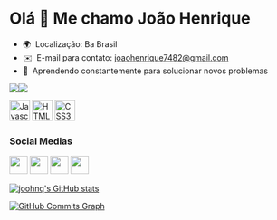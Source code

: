 Olá 👋 Me chamo João Henrique
==============================

* 🌍  Localização: Ba Brasil
* ✉️  E-mail para contato: [joaohenrique7482@gmail.com](mailto:joaohenrique7482@gmail.com)
* 🧠  Aprendendo constantemente para solucionar novos problemas

<a href="https://www.twitter.com/https__henrique" target="_blank" rel="noreferrer"><img
src="https://img.shields.io/twitter/follow/https__henrique?logo=twitter&style=for-the-badge&color=0891b2&labelColor=1c1917"
/></a><a href="https://www.github.com/joohnq" target="_blank" rel="noreferrer"><img
src="https://img.shields.io/github/followers/joohnq?logo=github&style=for-the-badge&color=0891b2&labelColor=1c1917" /></a>

<p align="left">
<a href="https://developer.mozilla.org/en-US/docs/Web/JavaScript" target="_blank" rel="noreferrer"><img src="https://raw.githubusercontent.com/danielcranney/readme-generator/main/public/icons/skills/javascript-colored.svg" width="36" height="36" alt="Javascript" /></a>
<a href="https://developer.mozilla.org/en-US/docs/Glossary/HTML5" target="_blank" rel="noreferrer"><img src="https://raw.githubusercontent.com/danielcranney/readme-generator/main/public/icons/skills/html5-colored.svg" width="36" height="36" alt="HTML5" /></a>
<a href="https://www.w3.org/TR/CSS/#css" target="_blank" rel="noreferrer"><img src="https://raw.githubusercontent.com/danielcranney/readme-generator/main/public/icons/skills/css3-colored.svg" width="36" height="36" alt="CSS3" /></a>
</p>


### Social Medias

<p align="left"> <a href="https://www.github.com/joohnq" target="_blank" rel="noreferrer"><img src="https://raw.githubusercontent.com/danielcranney/readme-generator/main/public/icons/socials/github-dark.svg" width="32" height="32" /></a> <a href="http://www.instagram.com/https_henrique99/" target="_blank" rel="noreferrer"><img src="https://raw.githubusercontent.com/danielcranney/readme-generator/main/public/icons/socials/instagram.svg" width="32" height="32" /></a> <a href="https://www.linkedin.com/in/joao-henrique-de-souza-silva-b43921196/" target="_blank" rel="noreferrer"><img src="https://raw.githubusercontent.com/danielcranney/readme-generator/main/public/icons/socials/linkedin.svg" width="32" height="32" /></a> <a href="https://www.twitter.com/https__henrique" target="_blank" rel="noreferrer"><img src="https://raw.githubusercontent.com/danielcranney/readme-generator/main/public/icons/socials/twitter.svg" width="32" height="32" /></a></p>

<a href="http://www.github.com/joohnq"><img src="https://github-readme-stats.vercel.app/api?username=joohnq&show_icons=true&hide=contribs&title_color=0891b2&text_color=ffffff&icon_color=0891b2&bg_color=1c1917&hide_border=true&show_icons=true" alt="joohnq's GitHub stats" /></a>

<a href="http://www.github.com/joohnq"><img src="https://activity-graph.herokuapp.com/graph?username=joohnq&bg_color=1c1917&color=ffffff&line=0891b2&point=ffffff&area_color=1c1917&area=true&hide_border=true&custom_title=GitHub%20Commits%20Graph" alt="GitHub Commits Graph" /></a>
